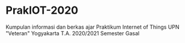 # PrakIOT-2020
Kumpulan informasi dan berkas ajar Praktikum Internet of Things UPN "Veteran" Yogyakarta T.A. 2020/2021 Semester Gasal
